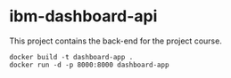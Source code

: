 # ibm-dashboard-api
This project contains the back-end for the project course.

```
docker build -t dashboard-app .
docker run -d -p 8000:8000 dashboard-app
```
